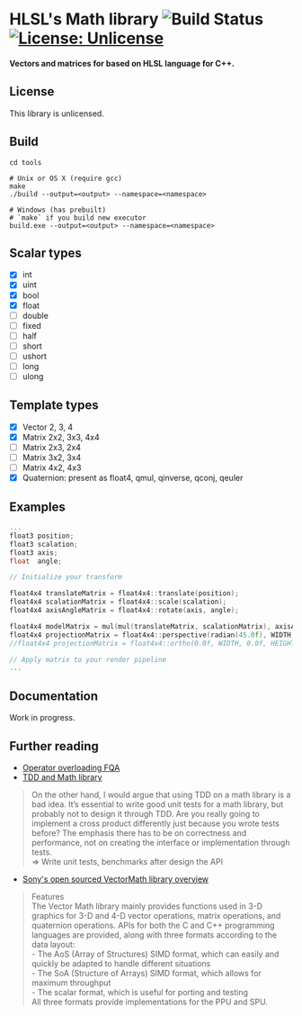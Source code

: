 # HLSL's Math library ![Build Status](https://github.com/maihd/hlslmath/actions/workflows/unit-tests.yml/badge.svg) [![License: Unlicense](https://img.shields.io/badge/license-Unlicense-blue.svg)](http://unlicense.org/)

**Vectors and matrices for based on HLSL language for C++.**
    
## License
This library is unlicensed.

## Build
```
cd tools

# Unix or OS X (require gcc)
make
./build --output=<output> --namespace=<namespace>

# Windows (has prebuilt)
# `make` if you build new executor
build.exe --output=<output> --namespace=<namespace>
```

## Scalar types
* [x] int    
* [x] uint   
* [x] bool   
* [x] float  
* [ ] double 
* [ ] fixed  
* [ ] half   
* [ ] short
* [ ] ushort  
* [ ] long 
* [ ] ulong  

## Template types
* [x] Vector 2, 3, 4
* [x] Matrix 2x2, 3x3, 4x4
* [ ] Matrix 2x3, 2x4
* [ ] Matrix 3x2, 3x4
* [ ] Matrix 4x2, 4x3
* [x] Quaternion: present as float4, qmul, qinverse, qconj, qeuler

## Examples
```C++
...
float3 position;
float3 scalation;
float3 axis;
float  angle;

// Initialize your transform

float4x4 translateMatrix = float4x4::translate(position);
float4x4 scalationMatrix = float4x4::scale(scalation);
float4x4 axisAngleMatrix = float4x4::rotate(axis, angle);

float4x4 modelMatrix = mul(mul(translateMatrix, scalationMatrix), axisAngleMatrix);
float4x4 projectionMatrix = float4x4::perspective(radian(45.0f), WIDTH / HEIGHT, 0.0f, 100.0f);
//float4x4 projectionMatrix = float4x4::ortho(0.0f, WIDTH, 0.0f, HEIGHT, 0.0f, 1.0f);

// Apply matrix to your render pipeline
...
```

## Documentation
Work in progress.

## Further reading
- [Operator overloading FQA](https://yosefk.com/c++fqa/operator.html)
- [TDD and Math library](https://gamesfromwithin.com/when-is-it-ok-not-to-tdd)
> On the other hand, I would argue that using TDD on a math library is a bad idea. It’s essential to write good unit tests for a math library, but probably not to design it through TDD. Are you really going to implement a cross product differently just because you wrote tests before? The emphasis there has to be on correctness and performance, not on creating the interface or implementation through tests.<br/>
> => Write unit tests, benchmarks after design the API
- [Sony's open sourced VectorMath library overview](https://github.com/glampert/vectormath/blob/master/docs/VectorMath-Library-Overview.pdf)
> Features<br/>
>   The Vector Math library mainly provides functions used in 3-D graphics for 3-D and 4-D vector operations, matrix operations, and quaternion operations. APIs for both the C and C++ programming languages are provided, along with three formats according to the data layout:<br/>
>       - The AoS (Array of Structures) SIMD format, which can easily and quickly be adapted to handle different situations<br/>
>       - The SoA (Structure of Arrays) SIMD format, which allows for maximum throughput<br/>
>       - The scalar format, which is useful for porting and testing<br/>
>   All three formats provide implementations for the PPU and SPU.